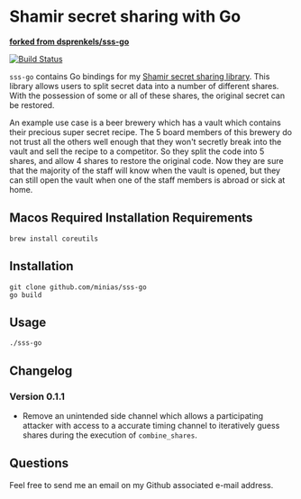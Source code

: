 # Shamir secret sharing with Go

**[forked from dsprenkels/sss-go](https://github.com/dsprenkels/sss-go)**

[![Build Status](https://app.travis-ci.com/minias/sss-go.svg?branch=dev)](https://app.travis-ci.com/minias/sss-go)

`sss-go` contains Go bindings for my [Shamir secret sharing library][sss].
This library allows users to split secret data into a number of different
shares. With the possession of some or all of these shares, the original secret
can be restored.

An example use case is a beer brewery which has a vault which contains their
precious super secret recipe. The 5 board members of this brewery do not trust
all the others well enough that they won't secretly break into the vault and
sell the recipe to a competitor. So they split the code into 5 shares, and
allow 4 shares to restore the original code. Now they are sure that the
majority of the staff will know when the vault is opened, but they can still
open the vault when one of the staff members is abroad or sick at home.

## Macos Required Installation Requirements

```shell
brew install coreutils
```

## Installation

```shell
git clone github.com/minias/sss-go
go build
```

## Usage

```shell
./sss-go
```

## Changelog

### Version 0.1.1

- Remove an unintended side channel which allows a participating attacker with
  access to a accurate timing channel to iteratively guess shares during the
  execution of `combine_shares`.

## Questions

Feel free to send me an email on my Github associated e-mail address.

[randombytes]: https://github.com/dsprenkels/randombytes
[sss]: https://github.com/dsprenkels/sss


